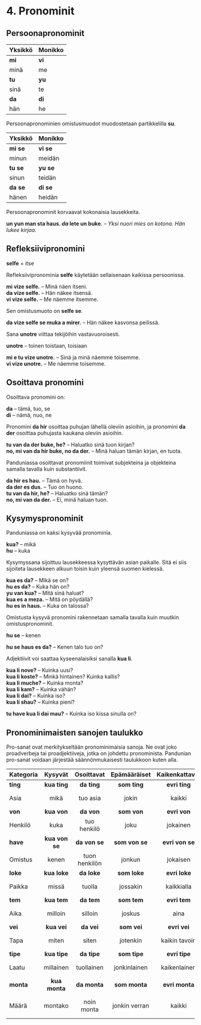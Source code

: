 
# 4. Pronominit

## Persoonapronominit

| Yksikkö     | Monikko      |
|:------------|:-------------|
| **mi**      | **vi**       |
| minä        | me           |
| **tu**      | **yu**       |
| sinä        | te           |
| **da**      | **di**       |
| hän         | he           |

Persoonapronominien omistusmuodot muodostetaan partikkelilla
**su**.

| Yksikkö     | Monikko      |
|:------------|:-------------|
| **mi se**   | **vi se**    |
| minun       | meidän       |
| **tu se**   | **yu se**    |
| sinun       | teidän       |
| **da se**   | **di se**    |
| hänen       | heidän       |

Persoonapronominit korvaavat kokonaisia lausekkeita.

**un yun man sta haus. _da_ lete un buke.**
– _Yksi nuori mies on kotona. Hän lukee kirjaa._

## Refleksiivipronomini

**selfe**
= itse

Refleksiivipronominia
**selfe**
käytetään sellaisenaan kaikissa persoonissa.

**mi vize selfe.**
– Minä näen itseni.  
**da vize selfe.**
– Hän näkee itsensä.  
**vi vize selfe.**
– Me näemme itsemme.

Sen omistusmuoto on **selfe se**.

**da vize selfe se muka a mirer.**
– Hän näkee kasvonsa peilissä.

Sana
**unotre**
viittaa tekijöihin vastavuoroisesti.

**unotre**
– toinen toistaan, toisiaan

**mi e tu vize unotre.**
– Sinä ja minä näemme toisemme.  
**vi vize unotre.**
– Me näemme toisemme.


## Osoittava pronomini

Osoittava pronomini on:

**da**
– tämä, tuo, se  
**di**
– nämä, nuo, ne


Pronomini
**da hir**
osoittaa puhujan lähellä oleviin asioihin,
ja pronomini
**da der**
osoittaa puhujasta kaukana oleviin asioihin.

**tu van da der buke, he?**
– Haluatko sinä tuon kirjan?  
**no, mi van da hir buke, no da der.**
– Minä haluan tämän kirjan, en tuota.

Panduniassa osoittavat pronomiinit toimivat subjekteina ja objekteina samalla tavalla kuin substantiivit.

**da hir es hau.**
– Tämä on hyvä.  
**da der es dus.**
– Tuo on huono.  
**tu van da hir, he?**
– Haluatko sinä tämän?  
**no, mi van da der.**
– Ei, minä haluan tuon.


## Kysymyspronominit

Panduniassa on kaksi kysyvää pronominia.

**kua?**
– mikä  
**hu**
– kuka

Kysymyssana sijoittuu lausekkeessa kysyttävän asian paikalle.
Sitä ei siis sijoiteta lausekkeen alkuun toisin kuin yleensä suomen kielessä.

**kua es da?**
– Mikä se on?  
**hu es da?**
– Kuka hän on?  
**yu van kua?**
– Mitä sinä haluat?  
**kua es a meza.**
– Mitä on pöydällä?  
**hu es in haus.**
– Kuka on talossa?

Omistusta kysyvä pronomini rakennetaan samalla tavalla kuin muutkin omistuspronominit.

**hu se**
– kenen

**hu se haus es da?**
– Kenen talo tuo on?

Adjektiivit voi saattaa kyseenalaisiksi sanalla
**kua li**.

**kua li nove?**
– Kuinka uusi?  
**kua li koste?**
– Minkä hintainen? Kuinka kallis?  
**kua li muche?**
– Kuinka monta?  
**kua li kam?**
– Kuinka vähän?  
**kua li dai?**
– Kuinka iso?  
**kua li shau?**
– Kuinka pieni?

**tu have kua li dai mau?**
– Kuinka iso kissa sinulla on?


## Pronominimaisten sanojen taulukko

Pro-sanat ovat merkitykseltään pronominimaisia sanoja.
Ne ovat joko proadverbeja tai proadjektiiveja, jotka on johdettu pronominista.
Pandunian pro-sanat voidaan järjestää säännönmukaisesti taulukkoon kuten alla.

| Kategoria     | Kysyvät       | Osoittavat    | Epämääräiset  | Kaikenkattavat| Kieltävät     | Vaihtoehtoiset| Sallivat      |
|:--------------|:-------------:|:-------------:|:-------------:|:-------------:|:-------------:|:-------------:|:-------------:|
| **ting**      | **kua ting**  | **da ting**   | **som ting**  | **evri ting** | **no ting**   | **otre ting** | **eni ting**  |
| Asia          | mikä          | tuo asia      | jokin         | kaikki        | ei mikään     | toinen, muu   | mikä tahansa  |
| **von**       | **kua von**   | **da von**    | **som von**   | **evri von**  | **no von**    | **otre von**  | **eni von**   |
| Henkilö       | kuka          | tuo henkilö   | joku          | jokainen      | ei kukaan     | toinen, muu   | kuka tahansa  |
| **have**      | **kua von se**| **da von se** | **som von se**|**evri von se**| **no von se** |**otre von se**| **eni von se**|
| Omistus       | kenen         | tuon henkilön | jonkun        | jokaisen      | ei kenenkään  | toisen        | kenen tahansa |
| **loke**      | **kua loke**  | **da loke**   | **som loke**  | **evri loke** | **no loke**   | **otre loke** | **eni loke**  |
| Paikka        | missä         | tuolla        | jossakin      | kaikkialla    | ei missään    | toisaalla     | missä tahansa |
| **tem**       | **kua tem**   | **da tem**    | **som tem**   | **evri tem**  | **no tem**    | **otre tem**  | **eni tem**   |
| Aika          | milloin       | silloin       | joskus        | aina          | ei koskaan    | toiste        |milloin tahansa|
| **vei**       | **kua vei**   | **da vei**    | **som vei**   | **evri vei**  | **no vei**    | **otre vei**  | **eni vei**   |
| Tapa          | miten         | siten         | jotenkin      | kaikin tavoin | ei mitenkään  | muuten        | miten tahansa |
| **tipe**      | **kua tipe**  | **da tipe**   | **som tipe**  | **evri tipe** | **no tipe**   | **otre tipe** | **eni tipe**  |
| Laatu         | millainen     | tuollainen    | jonkinlainen  | kaikenlainen  |ei minkään lainen|toisen lainen|millainen tahansa|
| **monta**     | **kua monta** | **da monta**  | **som monta** | **evri monta**| **no monta**  | **otre monta**| **eni monta** |
| Määrä         | montako       | noin monta    | jonkin verran | kaikki        | ei yhtään     | toisen verran |kuinka paljon tahansa|

